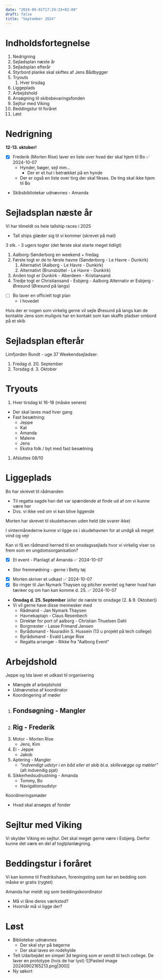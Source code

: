 ```yaml
---
date: "2024-09-01T17:29:33+02:00"
draft: false
title: "September 2024"
---
```

# Indholdsfortegnelse
1. Nedrigning
2. Sejladsplan næste år
3. Sejladsplan efterår
4. Styrbord planke skal skiftes af Jens Bådbygger
5. Tryouts
	1. Hver tirsdag
6. Liggeplads
7. Arbejdshold
8. Ansøgning til skibsbevaringsfonden
9. Sejltur med Viking
10. Beddingstur til foråret
11. Løst

# Nedrigning
**12-13. oktober!** 

- [x] Frederik (Morten Rise) laver en liste over hvad der skal hjem til Bo ✅ 2024-10-07
	- Hynder, bøger, sejl mm...
		- Der er et hul i betrækket på en hynde
	- Der er også en liste over ting der skal fikses. De ting skal ikke hjem til Bo
- Skibsbibliotekar udnævnes - Amanda

# Sejladsplan næste år
Vi har tilmeldt os hele tallship races i 2025

- Tall ships glæder sig til vi kommer (skrevet på mail)

3 stk. - 3 ugers togter (det første skal starte meget tidligt)

1. Aalborg-Sønderborg en weekend + fredag
2. Første togt er de to første havne (Sønderborg - Le Havre - Dunkirk)
	1. Alternativt (Aalborg - Le Havre - Dunkirk)
	2. Alternativt (Brunsbüttel - Le Havre - Dunkirk)
3. Anden togt er Dunkirk - Aberdeen - Kristiansand
4. Tredje togt er Christiansand - Esbjerg - Aalborg
	Alternativ er Esbjerg - Øresund (Øresund på langs)

- [ ] Bo laver en officielt togt plan
	- I hovedet

Hvis der er nogen som virkelig gerne vil sejle Øresund på langs kan de kontakte Jens som muligvis har en kontakt som kan skaffe pladser ombord på et skib

# Sejladsplan efterår
Limfjorden Rundt - uge 37
Weekendsejladser:

1. Fredag d. 20. September
2. Torsdag d. 3. Oktober

# Tryouts
1. Hver tirsdag kl 16-18 (måske senere)
- Der skal laves mad hver gang
- Fast besætning:
	- Jeppe 
	- Kat
	- Amanda
	- Malene
	- Jens
	- Ekstra folk / byt med fast besætning
1. Afsluttes 08/10

# Liggeplads
Bo har skrevet til rådmanden

- Til regatta sagde han det var spændende at finde ud af om vi kunne være her
- Dvs. vi ikke ved om vi kan blive liggende

Morten har skrevet til skudehavnen uden held (de svarer ikke)

I vintermånederne kunne vi ligge os i skudehavnen for at undgå så meget vind og vejr 

Kan vi få en rådmand herned til en onsdagssejlads hvor vi virkelig viser os frem som en ungdomsorganisation?

- [x] Et event - Planlagt af Amanda ✅ 2024-10-07
- Stor fremmødning - gerne i Betty tøj
- [x] Morten skriver et udkast ✅ 2024-10-07
- [x] Bo ringer til Jan Nymark Thaysen og pitcher eventet og hører hvad han tænker og om han kan komme d. 25. ✅ 2024-10-07
- **Onsdag d. 25. September** (eller de næste to onsdage (2. & 9. Oktober))
- Vi vil gerne have disse mennesker med
	- Rådmand - Jan Nymark Thaysen
	- Havnekaptajn - Claus Resenbech
	- Direktør for port of aalborg - Christian Thuelsen Dahl
	- Borgmester - Lasse Frimand Jensen
	- Byrådsmand - Nuuradiin S. Hussein (13 u projekt på tech college)
	- Byrådsmand - Evald Lange Rise
	- Regatta arrangør - Rikke fra "Aalborg Event"

# Arbejdshold
Jeppe og Ida laver et udkast til organisering

- Mængde af arbejdshold
- Udnævnelse af koordinator
- Koordingering af møder

1. Fondsøgning - Mangler
	- 
2. Rig - Frederik
	- 
3. Motor - Morten Rise
	- Jens, Kim
4. El - Jeppe
	- Jakob
5. Aptering - Mangler 
	- *"indvendigt udstyr i en båd eller et skib bl.a. skillevægge og møbler"* (alt indvendig pjat)
6. Sikkerhedsudrustning - Amanda
	- Tommy, Bo
	- Navigationsudstyr

Koordineringsmøder
- Hvad skal ansøges af fonder

# Sejltur med Viking
Vi skylder Viking en sejltur. Det skal meget gerne være i Esbjerg. Derfor kunne det være en del af togtplanlægning.

# Beddingstur i foråret
Vi kan komme til Fredrikshavn, foreningsting som har en bedding som måske er gratis (rygtet)

Amanda har meldt sig som beddingskoordinator

- Må vi låne deres værksted?
- Hvornår må vi ligge der?

# Løst
- Bibliotekar udnævnes
	- Der skal styr på bøgerne
	- Der skal laves en rodehylde
- Telt
	Udarbejdet en simpel 3d tegning som er sendt til tech college. De laver en prototype (hvis de har lyst)
	![[Pasted image 20240902165213.png|300]]
- Ny søkort